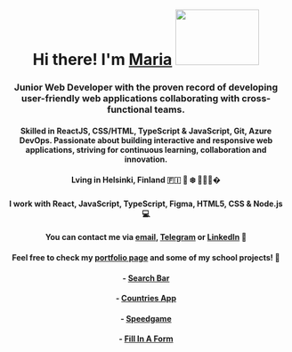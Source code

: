 ### 

<h1 align="center">Hi there!  I'm <a href="https://quirky-volhard-97161d.netlify.app/" target="_blank">Maria</a>
<img src="https://media.giphy.com/media/bcKmIWkUMCjVm/giphy.gif" width="150" height="100"/>
</h1>
<h3 align="center">Junior Web Developer with the proven record of developing user-friendly web applications collaborating with cross-functional teams.</h3>

<h4 align="center">Skilled in ReactJS, CSS/HTML, TypeScript & JavaScript, Git, Azure DevOps. Passionate about building interactive and responsive web applications, striving for continuous learning, collaboration and innovation.</h4>



<h4 align="center">Lving in Helsinki, Finland 🇫🇮 🌲 ❄️ 👩🏻‍💻� </h4>

<h4 align="center">I work with React, JavaScript, TypeScript, Figma, HTML5, CSS & Node.js  💻 </h4>

<h4 align="center">You can contact me via <a href="mailto:maria.pokryshkina@gmail.com" target="_blank">email</a>, <a href="https://t.me/absolut_exempel/" target="_blank">Telegram</a> or <a href="https://www.linkedin.com/in/maria-pokryshkina-0251214b/" target="_blank">LinkedIn</a> 🦋 </h4>

<h4 align="center">Feel free to check my <a href="https://personal-portfolio-tawny-alpha.vercel.app" target="_blank">portfolio page</a> and some of my school projects! 👀</h4>

<h4 align="center">- <a href="https://search-bar-coral.vercel.app" target="_blank">Search Bar</a></h4>
<h4 align="center">- <a href="https://unruffled-shirley-ce95c5.netlify.app" target="_blank">Countries App</a></h4>
<h4 align="center">- <a href="https://suspicious-kare-fea86a.netlify.app" target="_blank">Speedgame</a></h4>
<h4 align="center">- <a href="https://eloquent-benz-163a15.netlify.app/" target="_blank">Fill In A Form</a></h4>




<!--
**mariapokryshkina/mariapokryshkina** is a ✨ _special_ ✨ repository because its `README.md` (this file) appears on your GitHub profile.

Here are some ideas to get you started:

- 🔭 I’m currently working on ...
- 🌱 I’m currently learning ...
- 👯 I’m looking to collaborate on ...
- 🤔 I’m looking for help with ...
- 💬 Ask me about ...
- 📫 How to reach me: ...
- 😄 Pronouns: ...
- ⚡ Fun fact: ...
-->
